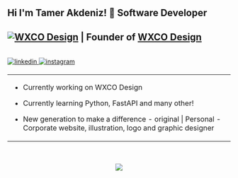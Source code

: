 ## Hi I'm Tamer Akdeniz! 👋 Software Developer

## <a href="https://wxcodesign.com" target="_blank">![WXCO Design](https://wxcodesign.com/img/favicon/wxco.ico)</a> | Founder of <a href="https://wxcodesign.com" target="_blank">WXCO Design</a>
  

<br/> 

<a href="https://linkedin.com/in/tamerakdeniz" target="_blank">
<img src=https://img.shields.io/badge/linkedin-%231E77B5.svg?&style=for-the-badge&logo=linkedin&logoColor=white alt=linkedin style="margin-bottom: 5px;" />
</a>
<a href="https://instagram.com/tamerakdnz" target="_blank">
<img src=https://img.shields.io/badge/instagram-%23000000.svg?&style=for-the-badge&logo=instagram&logoColor=white alt=instagram style="margin-bottom: 5px;" />
</a>


<br/>

<table><tr><td valign="top" width="100%">

- Currently working on WXCO Design<br>
  
- Currently learning Python, FastAPI and many other! <br>

- New generation to make a difference - original | Personal - Corporate website, illustration, logo and graphic designer<br>
</td></tr></table>

<br/>

<br>
<div align="center">
<img src="https://komarev.com/ghpvc/?username=tamerakdeniz&&style=flat-square" align="center" />
</div>  

